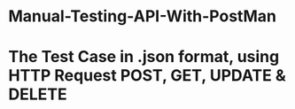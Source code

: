 # Manual-Testing-API-With-PostMan

# The Test Case in .json format, using HTTP Request POST, GET, UPDATE & DELETE
